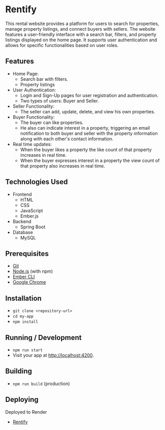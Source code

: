 # Rentify

This rental website provides a platform for users to search for properties, manage property listings, and connect buyers with sellers. The website features a user-friendly interface with a search bar, filters, and property listings displayed on the home page. It supports user authentication and allows for specific functionalities based on user roles.

## Features

- Home Page:
  - Search bar with filters.
  - Property listings
- User Authentication:
  - Login and Sign-Up pages for user registration and authentication.
  - Two types of users: Buyer and Seller.
- Seller Functionality:
  - The seller can add, update, delete, and view his own properties.
- Buyer Functionality:
  - The buyer can like properties.
  - He also can indicate interest in a property, triggering an email notification to both buyer and seller with the property information along with each other's contact information.
- Real time updates:
  - When the buyer likes a property the like count of that property increases in real time.
  - When the buyer expresses interest in a property the view count of that property also increases in real time.

## Technologies Used

- Frontend
  - HTML
  - CSS
  - JavaScript
  - Ember.js
- Backend
  - Spring Boot
- Database
  - MySQL

## Prerequisites

- [Git](https://git-scm.com/)
- [Node.js](https://nodejs.org/) (with npm)
- [Ember CLI](https://cli.emberjs.com/release/)
- [Google Chrome](https://google.com/chrome/)

## Installation

- `git clone <repository-url>`
- `cd my-app`
- `npm install`

## Running / Development

- `npm run start`
- Visit your app at [http://localhost:4200](http://localhost:4200).

## Building

- `npm run build` (production)

## Deploying

Deployed to Render

- [Rentify](https://rentify-jtym.onrender.com/)
